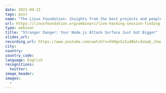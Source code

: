 ```yaml
---
date: 2021-04-21
tags: post
name: "The Linux Foundation: Insights from the best projects and people"
url: https://linuxfoundation.org/webinars/live-hacking-session-finding-vulnerabilities-in-your-cloud-native-applications-before-they-find-you/
type: webinar
title: "Stranger Danger: Your Node.js Attack Surface Just Got Bigger"
slides_url:
recording_url: https://www.youtube.com/watch?v=5VHgsSsIudA&t=3s&ab_channel=TheLinuxFoundation
city:
country:
country_code:
language: English
recognitions:
  twitter:
image_header:
images:
  -
---
```


